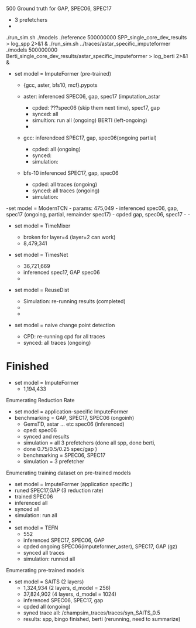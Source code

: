 500 Ground truth for GAP, SPEC06, SPEC17
- 3 prefetchers
- 
./run_sim.sh ./models ./reference 500000000 SPP_single_core_dev_results > log_spp 2>&1 &
./run_sim.sh ../traces/astar_specific_imputeformer ./models 500000000 Berti_single_core_dev_results/astar_specific_imputeformer > log_berti 2>&1 &

- set model = ImputeFormer (pre-trained)
	- {gcc, aster, bfs10, mcf}.pypots	
	- aster: inferenced  SPEC06, gap, spec17 (imputation_astar		
		- cpded: ???spec06 (skip them next time), spec17, gap
		- synced: all
		- simultion: run all (ongoing) BERTI (left-ongoing)
		- 
	- gcc: inferendced SPEC17, gap, spec06(ongoing partial)
		- cpded: all (ongoing)
		- synced: 
		- simulation:
		
	- bfs-10 inferenced SPEC17, gap, spec06
		- cpded:  all traces (ongoing)
		- synced: all traces (ongoing)
		- simulation: 



	

-set model = ModernTCN
	- params:  475,049
	- inferenced spec06, gap, spec17 (ongoing, partial, remainder spec17)
	- cpded gap, spec06, spec17
	- 
	- 

- set model = TimeMixer
	- broken for layer=4 (layer=2 can work)
	- 8,479,341


- set model = TimesNet
	- 36,721,669
	- inferenced spec17, GAP spec06
	-

- set model = ReuseDist
	- Simulation: re-running results (completed)
	- 
	- 
- set model = naive change point detection
	- CPD: re-running cpd for all traces
	- synced: all traces (ongoing)


# Finished

- set model = ImputeFormer 
	- 1,194,433

Enumerating Reduction Rate
- set model = application-specific ImputeFormer
- benchmarking = GAP, SPEC17, SPEC06 (ongoinh)
	- GemsTD, astar ... etc spec06 (inferenced)
	- cped: spec06
	- synced and results
	- simulation = all 3 prefetchers (done all spp, done berti,
	- done 0.75/0.5/0.25 spec/gap )
	- benchmarking = SPEC06, SPEC17
	- simulation = 3 prefetcher

Enumerating training dataset on pre-trained models
- set model = ImputeFormer (application specific	)
- runed SPEC17,GAP (3 reduction rate)
- trained SPEC06 
- inferenced all
- synced all
- simulation: run all
- 
- set model = TEFN
	- 552
	- inferenced SPEC17, SPEC06, GAP
	- cpded ongoing SPEC06(imputeformer_aster), SPEC17, GAP (gz)
	- synced all traces
	- simulation:  runned all

Enumerating pre-trained models
- set model = SAITS (2 layers)
	- 1,324,934 (2 layers, d_model = 256)
	- 37,824,902 (4 layers, d_model = 1024)
	- inferenced SPEC06, SPEC17, gap
	- cpded all (ongoing)
	- syned trace all: /champsim_traces/traces/syn_SAITS_0.5
	- results: spp, bingo finished, berti (rerunning, need to summarize)
<!--stackedit_data:
eyJoaXN0b3J5IjpbLTIzNzE4MDMyOSwxOTA1NjYxODQ5LDk1Nz
c2MDcyMiwxOTc0MTYxMjAyLC0xMzYyNzEyOTkxLC0zNTI2NTg1
MDYsMjE0MDU0MDQyNCwtMTgxODE4NTYyOCwxMDExNzg0ODAxLD
E0OTU5MzcyNzYsLTEzMjg0NDk0NDgsLTEzNjYzMjAyNjgsLTgy
NDg3OTczOCwtMTM2NjMyMDI2OCwtNzIwMjUyMDM3LDQ5OTgyNT
Q1MywtMTUxNDc2NjIsNDYyNzE1MjMwLDIxMzc1NzIxNzMsLTEz
NzYzMDk0MjZdfQ==
-->